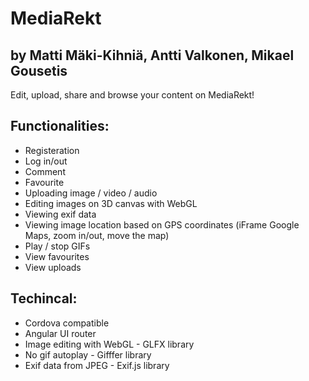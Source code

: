 # MediaRekt

## by Matti Mäki-Kihniä, Antti Valkonen, Mikael Gousetis

Edit, upload, share and browse your content on MediaRekt!

## Functionalities:
* Registeration
* Log in/out
* Comment
* Favourite
* Uploading image / video / audio
* Editing images on 3D canvas with WebGL
* Viewing exif data
* Viewing image location based on GPS coordinates (iFrame Google Maps, zoom in/out, move the map)
* Play / stop GIFs
* View favourites
* View uploads

## Techincal:
* Cordova compatible
* Angular UI router
* Image editing with WebGL - GLFX library
* No gif autoplay - Gifffer library
* Exif data from JPEG - Exif.js library